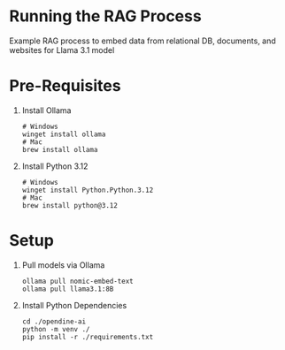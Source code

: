 # Running the RAG Process
Example RAG process to embed data from relational DB, documents, and websites for Llama 3.1 model

# Pre-Requisites
1. Install Ollama
    ```
    # Windows
    winget install ollama
    # Mac
    brew install ollama
    ```
2. Install Python 3.12
    ```
    # Windows
    winget install Python.Python.3.12
    # Mac
    brew install python@3.12
    ```


# Setup
1. Pull models via Ollama
    ```
    ollama pull nomic-embed-text
    ollama pull llama3.1:8B
    ```
1. Install Python Dependencies
    ```
    cd ./opendine-ai
    python -m venv ./
    pip install -r ./requirements.txt
    ```